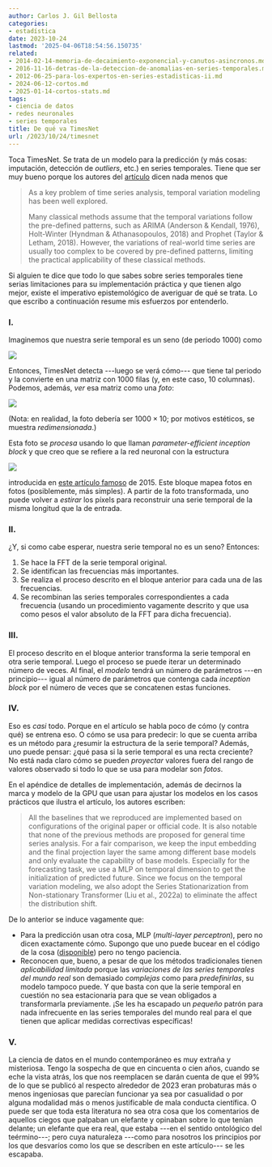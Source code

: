 ```yaml
---
author: Carlos J. Gil Bellosta
categories:
- estadística
date: 2023-10-24
lastmod: '2025-04-06T18:54:56.150735'
related:
- 2014-02-14-memoria-de-decaimiento-exponencial-y-canutos-asincronos.md
- 2016-11-16-detras-de-la-deteccion-de-anomalias-en-series-temporales.md
- 2012-06-25-para-los-expertos-en-series-estadisticas-ii.md
- 2024-06-12-cortos.md
- 2025-01-14-cortos-stats.md
tags:
- ciencia de datos
- redes neuronales
- series temporales
title: De qué va TimesNet
url: /2023/10/24/timesnet
---
```


Toca TimesNet. Se trata de un modelo para la predicción (y más cosas: imputación, detección de _outliers_, etc.) en series temporales. Tiene que ser muy bueno porque los autores del [artículo](https://browse.arxiv.org/pdf/2210.02186.pdf) dicen nada menos que

> As a key problem of time series analysis, temporal variation modeling has been well explored.
>
> Many classical methods assume that the temporal variations follow the pre-defined patterns, such as ARIMA (Anderson & Kendall, 1976), Holt-Winter (Hyndman & Athanasopoulos, 2018) and Prophet (Taylor & Letham, 2018). However, the variations of real-world time series are usually too complex to be covered by pre-defined patterns, limiting the practical applicability of these classical methods.

Si alguien te dice que todo lo que sabes sobre series temporales tiene serias limitaciones para su implementación práctica y que tienen algo mejor, existe el imperativo epistemológico de averiguar de qué se trata. Lo que escribo a continuación resume mis esfuerzos por entenderlo.

### I.

Imaginemos que nuestra serie temporal es un seno (de periodo 1000) como

![](/wp-uploads/2023/timenet_serie_original.png#center)

Entonces, TimesNet detecta ---luego se verá cómo--- que tiene tal periodo y la convierte en una matriz con 1000 filas (y, en este caso, 10 columnas). Podemos, además, _ver_ esa matriz como una _foto_:

![](/wp-uploads/2023/timenet_foto_serie.png#center)

(Nota: en realidad, la foto debería ser $1000 \times 10$; por motivos estéticos, se muestra _redimensionada_.)

Esta foto se _procesa_ usando lo que llaman _parameter-efficient inception block_ y que creo que se refiere a la red neuronal con la estructura

![](/wp-uploads/2023/timenet_inception_block.png#center)

introducida en [este artículo famoso](https://arxiv.org/pdf/1409.4842.pdf) de 2015. Este bloque mapea fotos en fotos (posiblemente, más simples). A partir de la foto transformada, uno puede volver a _estirar_ los píxels para reconstruir una serie temporal de la misma longitud que la de entrada.

### II.

¿Y, si como cabe esperar, nuestra serie temporal no es un seno? Entonces:

1. Se hace la FFT de la serie temporal original.
2. Se identifican las frecuencias más importantes.
3. Se realiza el proceso descrito en el bloque anterior para cada una de las frecuencias.
4. Se recombinan las series temporales correspondientes a cada frecuencia (usando un procedimiento vagamente descrito y que usa como pesos el valor absoluto de la FFT para dicha frecuencia).

### III.

El proceso descrito en el bloque anterior transforma la serie temporal en otra serie temporal. Luego el proceso se puede iterar un determinado número de veces. Al final, el _modelo_ tendrá un número de parámetros ---en principio--- igual al número de parámetros que contenga cada _inception block_ por el número de veces que se concatenen estas funciones.

### IV.

Eso es _casi_ todo. Porque en el artículo se habla poco de cómo (y contra qué) se entrena eso. O cómo se usa para predecir: lo que se cuenta arriba es un método para ¿resumir la estructura de la serie temporal? Además, uno puede pensar: ¿qué pasa si la serie temporal es una recta creciente? No está nada claro cómo se pueden _proyectar_ valores fuera del rango de valores observado si todo lo que se usa para modelar son _fotos_.

En el apéndice de detalles de implementación, además de decirnos la marca y modelo de la GPU que usan para ajustar los modelos en los casos prácticos que ilustra el artículo, los autores escriben:

> All the baselines that we reproduced are implemented based on configurations of the original paper or official code. It is also notable that none of the previous methods are proposed for general time series analysis. For a fair comparison, we keep the input embedding and the final projection layer the same among different base models and only evaluate the capability of base models. Especially for the forecasting task, we use a MLP on temporal dimension to get the initialization of predicted future. Since we focus on the temporal variation modeling, we also adopt the Series Stationarization from Non-stationary Transformer (Liu et al., 2022a) to eliminate the affect the distribution shift.

De lo anterior se induce vagamente que:

* Para la predicción usan otra cosa, MLP (_multi-layer perceptron_), pero no dicen exactamente cómo. Supongo que uno puede bucear en el código de la cosa ([disponible](https://github.com/thuml/Time-Series-Library/blob/main/tutorial/TimesNet_tutorial.ipynb)) pero no tengo paciencia.
* Reconocen que, bueno, a pesar de que los métodos tradicionales tienen _aplicabilidad limitada_ porque las _variaciones de las series temporales del mundo real_ son demasiado _complejas_ como para _predefinirlas_, su modelo tampoco puede. Y que basta con que la serie temporal en cuestión no sea estacionaria para que se vean obligados a transformarla previamente. ¡Se les ha escapado un _pequeño_ patrón para nada infrecuente en las series temporales del mundo real para el que tienen que aplicar medidas correctivas específicas!

### V.

La ciencia de datos en el mundo contemporáneo es muy extraña y misteriosa. Tengo la sospecha de que en cincuenta o cien años, cuando se eche la vista atrás, los que nos reemplacen se darán cuenta de que el 99% de lo que se publicó al respecto alrededor de 2023 eran probaturas más o menos ingeniosas que parecían funcionar ya sea por casualidad o por alguna modalidad más o menos justificable de mala conducta científica. O puede ser que toda esta literatura no sea otra cosa que los comentarios de aquellos ciegos que palpaban un elefante y opinaban sobre lo que tenían delante; un elefante que era real, que estaba ---en el sentido ontológico del teérmino---; pero cuya naturaleza ---como para nosotros los principios por los que desvaríos como los que se describen en este artículo--- se les escapaba.